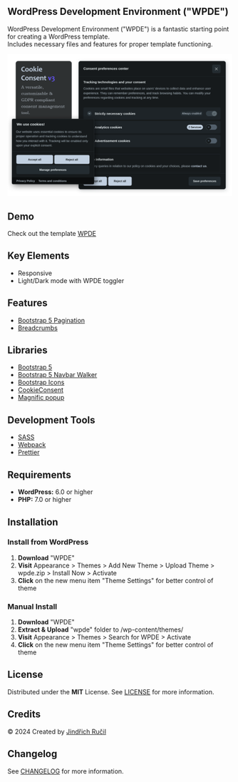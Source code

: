 ## WordPress Development Environment ("WPDE")
WordPress Development Environment ("WPDE") is a fantastic starting point for creating a WordPress template.  
Includes necessary files and features for proper template functioning.  

![WPDE - Cover](img/cover.png)

## Demo
Check out the template [WPDE](https://wpde.jindrichrucil.com/)

## Key Elements
- Responsive
- Light/Dark mode with WPDE toggler

## Features
- [Bootstrap 5 Pagination](https://github.com/rucilos/wpde/blob/master/inc/class-wpde.php#L663)
- [Breadcrumbs](https://github.com/rucilos/wpde/blob/master/inc/class-wpde.php#L724)

## Libraries
- [Bootstrap 5](https://getbootstrap.com/)
- [Bootstrap 5 Navbar Walker](https://github.com/AlexWebLab/bootstrap-5-wordpress-navbar-walker)
- [Bootstrap Icons](https://icons.getbootstrap.com/)
- [CookieConsent](https://github.com/orestbida/cookieconsent)
- [Magnific popup](https://dimsemenov.com/plugins/magnific-popup/)

## Development Tools
- [SASS](https://sass-lang.com/)
- [Webpack](https://webpack.js.org/)
- [Prettier](https://prettier.io/)

## Requirements
- **WordPress:** 6.0 or higher
- **PHP:** 7.0 or higher

## Installation
### Install from WordPress 
1. **Download** "WPDE"
2. **Visit** Appearance > Themes > Add New Theme > Upload Theme > wpde.zip > Install Now > Activate
3. **Click** on the new menu item "Theme Settings" for better control of theme

### Manual Install
1. **Download** "WPDE"
3. **Extract & Upload** "wpde" folder to /wp-content/themes/
4. **Visit** Appearance > Themes > Search for WPDE > Activate
5. **Click** on the new menu item "Theme Settings" for better control of theme

## License
Distributed under the **MIT** License. See [LICENSE](https://github.com/rucilos/wpde/blob/master/LICENSE) for more information.

## Credits
© 2024 Created by [Jindřich Ručil](https://jindrichrucil.com)

## Changelog
See [CHANGELOG](https://github.com/rucilos/wpde/blob/master/changelog.md) for more information.

